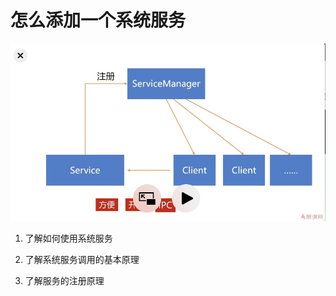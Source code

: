 # 怎么添加一个系统服务
![image](https://github.com/SilenceWeak/Framework/blob/main/Pic/ServicesRegiest.jpg)

1. 了解如何使用系统服务

2. 了解系统服务调用的基本原理

3. 了解服务的注册原理
